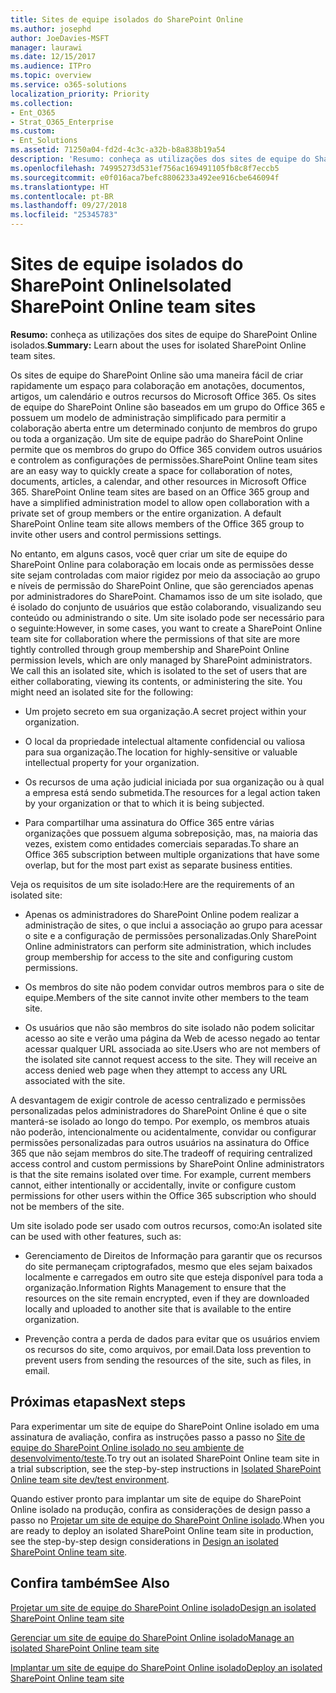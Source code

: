 ```yaml
---
title: Sites de equipe isolados do SharePoint Online
ms.author: josephd
author: JoeDavies-MSFT
manager: laurawi
ms.date: 12/15/2017
ms.audience: ITPro
ms.topic: overview
ms.service: o365-solutions
localization_priority: Priority
ms.collection:
- Ent_O365
- Strat_O365_Enterprise
ms.custom:
- Ent_Solutions
ms.assetid: 71250a04-fd2d-4c3c-a32b-b8a838b19a54
description: 'Resumo: conheça as utilizações dos sites de equipe do SharePoint Online isolados.'
ms.openlocfilehash: 74995273d531ef756ac169491105fb8c8f7eccb5
ms.sourcegitcommit: e0f016aca7befc8806233a492ee916cbe646094f
ms.translationtype: HT
ms.contentlocale: pt-BR
ms.lasthandoff: 09/27/2018
ms.locfileid: "25345783"
---
```

# <a name="isolated-sharepoint-online-team-sites"></a><span data-ttu-id="4f309-103">Sites de equipe isolados do SharePoint Online</span><span class="sxs-lookup"><span data-stu-id="4f309-103">Isolated SharePoint Online team sites</span></span>

 <span data-ttu-id="4f309-104">**Resumo:** conheça as utilizações dos sites de equipe do SharePoint Online isolados.</span><span class="sxs-lookup"><span data-stu-id="4f309-104">**Summary:** Learn about the uses for isolated SharePoint Online team sites.</span></span>
  
<span data-ttu-id="4f309-p101">Os sites de equipe do SharePoint Online são uma maneira fácil de criar rapidamente um espaço para colaboração em anotações, documentos, artigos, um calendário e outros recursos do Microsoft Office 365. Os sites de equipe do SharePoint Online são baseados em um grupo do Office 365 e possuem um modelo de administração simplificado para permitir a colaboração aberta entre um determinado conjunto de membros do grupo ou toda a organização. Um site de equipe padrão do SharePoint Online permite que os membros do grupo do Office 365 convidem outros usuários e controlem as configurações de permissões.</span><span class="sxs-lookup"><span data-stu-id="4f309-p101">SharePoint Online team sites are an easy way to quickly create a space for collaboration of notes, documents, articles, a calendar, and other resources in Microsoft Office 365. SharePoint Online team sites are based on an Office 365 group and have a simplified administration model to allow open collaboration with a private set of group members or the entire organization. A default SharePoint Online team site allows members of the Office 365 group to invite other users and control permissions settings.</span></span>
  
<span data-ttu-id="4f309-p102">No entanto, em alguns casos, você quer criar um site de equipe do SharePoint Online para colaboração em locais onde as permissões desse site sejam controladas com maior rigidez por meio da associação ao grupo e níveis de permissão do SharePoint Online, que são gerenciados apenas por administradores do SharePoint. Chamamos isso de um site isolado, que é isolado do conjunto de usuários que estão colaborando, visualizando seu conteúdo ou administrando o site. Um site isolado pode ser necessário para o seguinte:</span><span class="sxs-lookup"><span data-stu-id="4f309-p102">However, in some cases, you want to create a SharePoint Online team site for collaboration where the permissions of that site are more tightly controlled through group membership and SharePoint Online permission levels, which are only managed by SharePoint administrators. We call this an isolated site, which is isolated to the set of users that are either collaborating, viewing its contents, or administering the site. You might need an isolated site for the following:</span></span>
  
- <span data-ttu-id="4f309-111">Um projeto secreto em sua organização.</span><span class="sxs-lookup"><span data-stu-id="4f309-111">A secret project within your organization.</span></span>
    
- <span data-ttu-id="4f309-112">O local da propriedade intelectual altamente confidencial ou valiosa para sua organização.</span><span class="sxs-lookup"><span data-stu-id="4f309-112">The location for highly-sensitive or valuable intellectual property for your organization.</span></span>
    
- <span data-ttu-id="4f309-113">Os recursos de uma ação judicial iniciada por sua organização ou à qual a empresa está sendo submetida.</span><span class="sxs-lookup"><span data-stu-id="4f309-113">The resources for a legal action taken by your organization or that to which it is being subjected.</span></span>
    
- <span data-ttu-id="4f309-114">Para compartilhar uma assinatura do Office 365 entre várias organizações que possuem alguma sobreposição, mas, na maioria das vezes, existem como entidades comerciais separadas.</span><span class="sxs-lookup"><span data-stu-id="4f309-114">To share an Office 365 subscription between multiple organizations that have some overlap, but for the most part exist as separate business entities.</span></span>
    
<span data-ttu-id="4f309-115">Veja os requisitos de um site isolado:</span><span class="sxs-lookup"><span data-stu-id="4f309-115">Here are the requirements of an isolated site:</span></span>
  
- <span data-ttu-id="4f309-116">Apenas os administradores do SharePoint Online podem realizar a administração de sites, o que inclui a associação ao grupo para acessar o site e a configuração de permissões personalizadas.</span><span class="sxs-lookup"><span data-stu-id="4f309-116">Only SharePoint Online administrators can perform site administration, which includes group membership for access to the site and configuring custom permissions.</span></span>
    
- <span data-ttu-id="4f309-117">Os membros do site não podem convidar outros membros para o site de equipe.</span><span class="sxs-lookup"><span data-stu-id="4f309-117">Members of the site cannot invite other members to the team site.</span></span>
    
- <span data-ttu-id="4f309-p103">Os usuários que não são membros do site isolado não podem solicitar acesso ao site e verão uma página da Web de acesso negado ao tentar acessar qualquer URL associada ao site.</span><span class="sxs-lookup"><span data-stu-id="4f309-p103">Users who are not members of the isolated site cannot request access to the site. They will receive an access denied web page when they attempt to access any URL associated with the site.</span></span>
    
<span data-ttu-id="4f309-p104">A desvantagem de exigir controle de acesso centralizado e permissões personalizadas pelos administradores do SharePoint Online é que o site manterá-se isolado ao longo do tempo. Por exemplo, os membros atuais não poderão, intencionalmente ou acidentalmente, convidar ou configurar permissões personalizadas para outros usuários na assinatura do Office 365 que não sejam membros do site.</span><span class="sxs-lookup"><span data-stu-id="4f309-p104">The tradeoff of requiring centralized access control and custom permissions by SharePoint Online administrators is that the site remains isolated over time. For example, current members cannot, either intentionally or accidentally, invite or configure custom permissions for other users within the Office 365 subscription who should not be members of the site.</span></span>
  
<span data-ttu-id="4f309-122">Um site isolado pode ser usado com outros recursos, como:</span><span class="sxs-lookup"><span data-stu-id="4f309-122">An isolated site can be used with other features, such as:</span></span>
  
- <span data-ttu-id="4f309-123">Gerenciamento de Direitos de Informação para garantir que os recursos do site permaneçam criptografados, mesmo que eles sejam baixados localmente e carregados em outro site que esteja disponível para toda a organização.</span><span class="sxs-lookup"><span data-stu-id="4f309-123">Information Rights Management to ensure that the resources on the site remain encrypted, even if they are downloaded locally and uploaded to another site that is available to the entire organization.</span></span>
    
- <span data-ttu-id="4f309-124">Prevenção contra a perda de dados para evitar que os usuários enviem os recursos do site, como arquivos, por email.</span><span class="sxs-lookup"><span data-stu-id="4f309-124">Data loss prevention to prevent users from sending the resources of the site, such as files, in email.</span></span>
    
## <a name="next-steps"></a><span data-ttu-id="4f309-125">Próximas etapas</span><span class="sxs-lookup"><span data-stu-id="4f309-125">Next steps</span></span>

<span data-ttu-id="4f309-126">Para experimentar um site de equipe do SharePoint Online isolado em uma assinatura de avaliação, confira as instruções passo a passo no [Site de equipe do SharePoint Online isolado no seu ambiente de desenvolvimento/teste](isolated-sharepoint-online-team-site-dev-test-environment.md).</span><span class="sxs-lookup"><span data-stu-id="4f309-126">To try out an isolated SharePoint Online team site in a trial subscription, see the step-by-step instructions in [Isolated SharePoint Online team site dev/test environment](isolated-sharepoint-online-team-site-dev-test-environment.md).</span></span>
  
<span data-ttu-id="4f309-127">Quando estiver pronto para implantar um site de equipe do SharePoint Online isolado na produção, confira as considerações de design passo a passo no [Projetar um site de equipe do SharePoint Online isolado](design-an-isolated-sharepoint-online-team-site.md).</span><span class="sxs-lookup"><span data-stu-id="4f309-127">When you are ready to deploy an isolated SharePoint Online team site in production, see the step-by-step design considerations in [Design an isolated SharePoint Online team site](design-an-isolated-sharepoint-online-team-site.md).</span></span>
  
## <a name="see-also"></a><span data-ttu-id="4f309-128">Confira também</span><span class="sxs-lookup"><span data-stu-id="4f309-128">See Also</span></span>

[<span data-ttu-id="4f309-129">Projetar um site de equipe do SharePoint Online isolado</span><span class="sxs-lookup"><span data-stu-id="4f309-129">Design an isolated SharePoint Online team site</span></span>](design-an-isolated-sharepoint-online-team-site.md)
  
[<span data-ttu-id="4f309-130">Gerenciar um site de equipe do SharePoint Online isolado</span><span class="sxs-lookup"><span data-stu-id="4f309-130">Manage an isolated SharePoint Online team site</span></span>](manage-an-isolated-sharepoint-online-team-site.md)

[<span data-ttu-id="4f309-131">Implantar um site de equipe do SharePoint Online isolado</span><span class="sxs-lookup"><span data-stu-id="4f309-131">Deploy an isolated SharePoint Online team site</span></span>](deploy-an-isolated-sharepoint-online-team-site.md)


